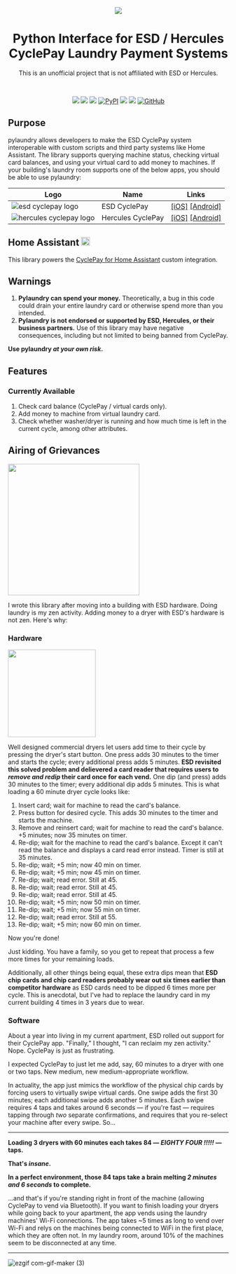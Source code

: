 <p align="center"><img src="https://user-images.githubusercontent.com/466460/174422077-452bdd5c-243b-4487-8bd8-07a0120284d2.png"></p>
<h1 align="center">Python Interface for ESD / Hercules CyclePay Laundry Payment Systems</h2>
<p align="center">This is an unofficial project that is not affiliated with ESD or Hercules.</p>
<br />
<p align="center">
  <a href="https://www.codacy.com/gh/elahd/pylaundry/dashboard?utm_source=github.com&amp;utm_medium=referral&amp;utm_content=elahd/pylaundry&amp;utm_campaign=Badge_Grade"><img src="https://app.codacy.com/project/badge/Grade/73d1f839d824412591ae91fbd9416de7"/></a>
  <a href="https://www.codacy.com/gh/elahd/pylaundry/dashboard?utm_source=github.com&amp;utm_medium=referral&amp;utm_content=elahd/pylaundry&amp;utm_campaign=Badge_Coverage"><img src="https://app.codacy.com/project/badge/Coverage/73d1f839d824412591ae91fbd9416de7"/></a>
  <a href="https://results.pre-commit.ci/latest/github/elahd/pylaundry/main"><img src="https://results.pre-commit.ci/badge/github/elahd/pylaundry/main.svg" /></a>
  <a href="https://pypi.org/project/pylaundry/"><img alt="PyPI" src="https://img.shields.io/pypi/v/pylaundry"></a>
  <a href="https://github.com/psf/black"><img src="https://img.shields.io/badge/code%20style-black-000000.svg" /></a>
  <a href="https://github.com/PyCQA/pylint"><img src="https://img.shields.io/badge/linting-pylint-yellowgreen" /></a>
  <a href="https://github.com/elahd/pylaundry/blob/main/LICENSE"><img alt="GitHub" src="https://img.shields.io/github/license/elahd/pylaundry"></a>
</p>

## Purpose

pylaundry allows developers to make the ESD CyclePay system interoperable with custom scripts and third party systems like Home Assistant. The library supports querying machine status, checking virtual card balances, and using your virtual card to add money to machines. If your building's laundry room supports one of the below apps, you should be able to use pylaundry:

| Logo                                                                                                                           | Name              | Links                                                                                                                                                                    |
| ------------------------------------------------------------------------------------------------------------------------------ | ----------------- | ------------------------------------------------------------------------------------------------------------------------------------------------------------------------ |
| ![esd cyclepay logo](https://user-images.githubusercontent.com/466460/174422476-2e2804e7-7b4d-4d4e-b4b0-0b15b34d2d11.png)      | ESD CyclePay      | [[iOS]](https://apps.apple.com/us/app/cyclepay-laundry-app/id904361786) [[Android]](https://play.google.com/store/apps/details?id=com.esd.laundrylink&gl=US)             |
| ![hercules cyclepay logo](https://user-images.githubusercontent.com/466460/174422481-50703225-516d-40b6-abca-a9adc3e199a3.png) | Hercules CyclePay | [[iOS]](https://apps.apple.com/us/app/hercules-cyclepay/id1520002517?uo=4) [[Android]](https://play.google.com/store/apps/details?id=com.esd.laundrylink.hercules&gl=US) |

## Home Assistant <img src="https://user-images.githubusercontent.com/466460/179556124-ceaa5ade-ee45-4d00-8a7c-5f3436818775.png" width="20px" />

This library powers the [CyclePay for Home Assistant](https://github.com/elahd/ha-cyclepay) custom integration.

## Warnings

1. **Pylaundry can spend your money.** Theoretically, a bug in this code could drain your entire laundry card or otherwise spend more than you intended.
2. **Pylaundry is not endorsed or supported by ESD, Hercules, or their business partners.** Use of this library may have negative consequences, including but not limited to being banned from CyclePay.

**Use pylaundry _at your own risk_.**

## Features

### Currently Available

1. Check card balance (CyclePay / virtual cards only).
2. Add money to machine from virtual laundry card.
3. Check whether washer/dryer is running and how much time is left in the current cycle, among other attributes.

## Airing of Grievances

<img src="https://user-images.githubusercontent.com/466460/178060626-e447b18d-51ce-4cab-b366-a15063b17048.png" width="300px" />

I wrote this library after moving into a building with ESD hardware. Doing laundry is my zen activity. Adding money to a dryer with ESD's hardware is not zen. Here's why:

### Hardware

<img src="https://user-images.githubusercontent.com/466460/174495294-14709554-cb30-4949-8f1a-650dc18784b9.gif" width="200px" />

Well designed commercial dryers let users add time to their cycle by pressing the dryer's start button. One press adds 30 minutes to the timer and starts the cycle; every additional press adds 5 minutes. **ESD revisited this solved problem and delievered a card reader that requires users to _remove and redip_ their card once for each vend.** One dip (and press) adds 30 minutes to the timer; every additional dip adds 5 minutes. This is what loading a 60 minute dryer cycle looks like:

1. Insert card; wait for machine to read the card's balance.
2. Press button for desired cycle. This adds 30 minutes to the timer and starts the machine.
3. Remove and reinsert card; wait for machine to read the card's balance. +5 minutes; now 35 minutes on timer.
4. Re-dip; wait for the machine to read the card's balance. Except it can't read the balance and displays a card read error instead. Timer is still at 35 minutes.
5. Re-dip; wait; +5 min; now 40 min on timer.
6. Re-dip; wait; +5 min; now 45 min on timer.
7. Re-dip; wait; read error. Still at 45.
8. Re-dip; wait; read error. Still at 45.
9. Re-dip; wait; read error. Still at 45.
10. Re-dip; wait; +5 min; now 50 min on timer.
11. Re-dip; wait; +5 min; now 55 min on timer.
12. Re-dip; wait; read error. Still at 55.
13. Re-dip; wait; +5 min; now 60 min on timer.

Now you're done!

Just kidding. You have a family, so you get to repeat that process a few more times for your remaining loads.

Additionally, all other things being equal, these extra dips mean that **ESD chip cards and chip card readers probably wear out six times earlier than competitor hardware** as ESD cards need to be dipped 6 times more per cycle. This is anecdotal, but I've had to replace the laundry card in my current building 4 times in 3 years due to wear.

### Software

About a year into living in my current apartment, ESD rolled out support for their CyclePay app. "Finally," I thought, "I can reclaim my zen activity." Nope. CyclePay is just as frustrating.

I expected CyclePay to just let me add, say, 60 minutes to a dryer with one or two taps. New medium, new medium-appropriate workflow.

In actuality, the app just mimics the workflow of the physical chip cards by forcing users to virtually swipe virtual cards. One swipe adds the first 30 minutes; each additional swipe adds another 5 minutes. Each swipe requires 4 taps and takes around 6 seconds — if you're fast — requires tapping through _two_ separate confirmations, and requires that you re-select your machine after every swipe. So...

---
**Loading 3 dryers with 60 minutes each takes 84 — _EIGHTY FOUR !!!!!_ — taps.**

**That's _insane_.**

**In a perfect environment, those 84 taps take a brain melting _2 minutes and 6 seconds_ to complete.**

...and that's if you're standing right in front of the machine (allowing CyclePay to vend via Bluetooth). If you want to finish loading your dryers while going back to your apartment, the app vends using the laundry machines' Wi-Fi connections. The app takes ~5 times as long to vend over Wi-Fi and relys on the machines being connected to WiFi in the first place, which they are often not. In my laundry room, around 10% of the machines seem to be disconnected at any time.

---

![ezgif com-gif-maker (3)](https://user-images.githubusercontent.com/466460/175664816-ade25bef-5671-4ae3-bc25-afcff224a38c.gif)
